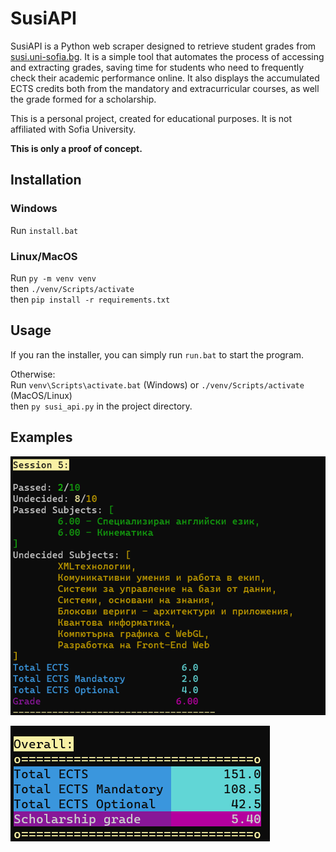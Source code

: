 # SusiAPI
SusiAPI is a Python web scraper designed to retrieve student grades from [susi.uni-sofia.bg](susi.uni-sofia.bg). It is a simple tool that automates the process of accessing and extracting grades, saving time for students who need to frequently check their academic performance online. It also displays the accumulated ECTS credits both from the mandatory and extracurricular courses, as well the grade formed for a scholarship.

This is a personal project, created for educational purposes. It is not affiliated with Sofia University.

__This is only a proof of concept.__

## Installation

### Windows
Run `install.bat`

### Linux/MacOS
Run `py -m venv venv`\
then `./venv/Scripts/activate`\
then `pip install -r requirements.txt`

## Usage

If you ran the installer, you can simply run `run.bat` to start the program.

Otherwise:\
Run `venv\Scripts\activate.bat` (Windows) or `./venv/Scripts/activate` (MacOS/Linux)\
then `py susi_api.py` in the project directory.

## Examples

![Session](misc/image.png)

![Overall performance](misc/image-1.png)
